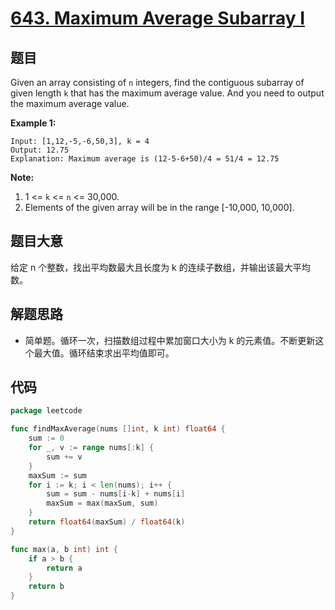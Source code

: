 # [643. Maximum Average Subarray I](https://leetcode.com/problems/maximum-average-subarray-i/)

## 题目

Given an array consisting of `n` integers, find the contiguous subarray of given length `k` that has the maximum average value. And you need to output the maximum average value.

**Example 1:**

```
Input: [1,12,-5,-6,50,3], k = 4
Output: 12.75
Explanation: Maximum average is (12-5-6+50)/4 = 51/4 = 12.75
```

**Note:**

1. 1 <= `k` <= `n` <= 30,000.
2. Elements of the given array will be in the range [-10,000, 10,000].

## 题目大意

给定 n 个整数，找出平均数最大且长度为 k 的连续子数组，并输出该最大平均数。

## 解题思路

- 简单题。循环一次，扫描数组过程中累加窗口大小为 k 的元素值。不断更新这个最大值。循环结束求出平均值即可。

## 代码

```go
package leetcode

func findMaxAverage(nums []int, k int) float64 {
	sum := 0
	for _, v := range nums[:k] {
		sum += v
	}
	maxSum := sum
	for i := k; i < len(nums); i++ {
		sum = sum - nums[i-k] + nums[i]
		maxSum = max(maxSum, sum)
	}
	return float64(maxSum) / float64(k)
}

func max(a, b int) int {
	if a > b {
		return a
	}
	return b
}
```